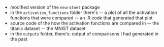 - modified version of the `neuralnet` package
- in the `activation_functions` folder there's
--	a plot of all the activation functions that were compared	--	an .R code that generated that plot
- source code of the how the activation functions are compared in
--	the titanic dataset
--	the MNIST dataset
- in the `outputs` folder, there's:
	 output of comparisons I had generated in the past
